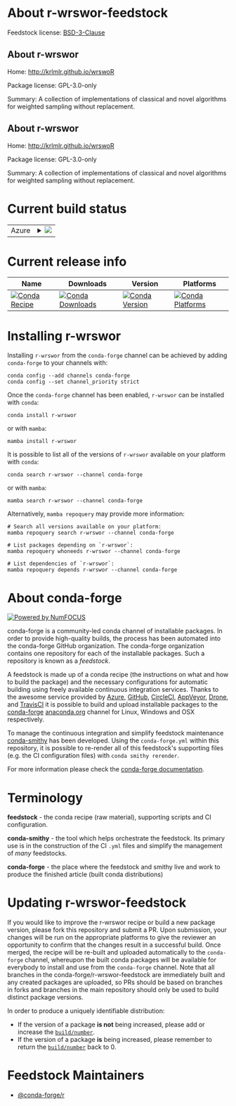 About r-wrswor-feedstock
========================

Feedstock license: [BSD-3-Clause](https://github.com/conda-forge/r-wrswor-feedstock/blob/main/LICENSE.txt)


About r-wrswor
--------------

Home: http://krlmlr.github.io/wrswoR

Package license: GPL-3.0-only

Summary: A collection of implementations of classical and novel algorithms for weighted sampling without replacement.

About r-wrswor
--------------

Home: http://krlmlr.github.io/wrswoR

Package license: GPL-3.0-only

Summary: A collection of implementations of classical and novel algorithms for weighted sampling without replacement.

Current build status
====================


<table>
    
  <tr>
    <td>Azure</td>
    <td>
      <details>
        <summary>
          <a href="https://dev.azure.com/conda-forge/feedstock-builds/_build/latest?definitionId=19811&branchName=main">
            <img src="https://dev.azure.com/conda-forge/feedstock-builds/_apis/build/status/r-wrswor-feedstock?branchName=main">
          </a>
        </summary>
        <table>
          <thead><tr><th>Variant</th><th>Status</th></tr></thead>
          <tbody><tr>
              <td>linux_64_r_base4.3</td>
              <td>
                <a href="https://dev.azure.com/conda-forge/feedstock-builds/_build/latest?definitionId=19811&branchName=main">
                  <img src="https://dev.azure.com/conda-forge/feedstock-builds/_apis/build/status/r-wrswor-feedstock?branchName=main&jobName=linux&configuration=linux%20linux_64_r_base4.3" alt="variant">
                </a>
              </td>
            </tr><tr>
              <td>linux_64_r_base4.4</td>
              <td>
                <a href="https://dev.azure.com/conda-forge/feedstock-builds/_build/latest?definitionId=19811&branchName=main">
                  <img src="https://dev.azure.com/conda-forge/feedstock-builds/_apis/build/status/r-wrswor-feedstock?branchName=main&jobName=linux&configuration=linux%20linux_64_r_base4.4" alt="variant">
                </a>
              </td>
            </tr><tr>
              <td>osx_64_r_base4.3</td>
              <td>
                <a href="https://dev.azure.com/conda-forge/feedstock-builds/_build/latest?definitionId=19811&branchName=main">
                  <img src="https://dev.azure.com/conda-forge/feedstock-builds/_apis/build/status/r-wrswor-feedstock?branchName=main&jobName=osx&configuration=osx%20osx_64_r_base4.3" alt="variant">
                </a>
              </td>
            </tr><tr>
              <td>osx_64_r_base4.4</td>
              <td>
                <a href="https://dev.azure.com/conda-forge/feedstock-builds/_build/latest?definitionId=19811&branchName=main">
                  <img src="https://dev.azure.com/conda-forge/feedstock-builds/_apis/build/status/r-wrswor-feedstock?branchName=main&jobName=osx&configuration=osx%20osx_64_r_base4.4" alt="variant">
                </a>
              </td>
            </tr><tr>
              <td>win_64_r_base4.3</td>
              <td>
                <a href="https://dev.azure.com/conda-forge/feedstock-builds/_build/latest?definitionId=19811&branchName=main">
                  <img src="https://dev.azure.com/conda-forge/feedstock-builds/_apis/build/status/r-wrswor-feedstock?branchName=main&jobName=win&configuration=win%20win_64_r_base4.3" alt="variant">
                </a>
              </td>
            </tr><tr>
              <td>win_64_r_base4.4</td>
              <td>
                <a href="https://dev.azure.com/conda-forge/feedstock-builds/_build/latest?definitionId=19811&branchName=main">
                  <img src="https://dev.azure.com/conda-forge/feedstock-builds/_apis/build/status/r-wrswor-feedstock?branchName=main&jobName=win&configuration=win%20win_64_r_base4.4" alt="variant">
                </a>
              </td>
            </tr>
          </tbody>
        </table>
      </details>
    </td>
  </tr>
</table>

Current release info
====================

| Name | Downloads | Version | Platforms |
| --- | --- | --- | --- |
| [![Conda Recipe](https://img.shields.io/badge/recipe-r--wrswor-green.svg)](https://anaconda.org/conda-forge/r-wrswor) | [![Conda Downloads](https://img.shields.io/conda/dn/conda-forge/r-wrswor.svg)](https://anaconda.org/conda-forge/r-wrswor) | [![Conda Version](https://img.shields.io/conda/vn/conda-forge/r-wrswor.svg)](https://anaconda.org/conda-forge/r-wrswor) | [![Conda Platforms](https://img.shields.io/conda/pn/conda-forge/r-wrswor.svg)](https://anaconda.org/conda-forge/r-wrswor) |

Installing r-wrswor
===================

Installing `r-wrswor` from the `conda-forge` channel can be achieved by adding `conda-forge` to your channels with:

```
conda config --add channels conda-forge
conda config --set channel_priority strict
```

Once the `conda-forge` channel has been enabled, `r-wrswor` can be installed with `conda`:

```
conda install r-wrswor
```

or with `mamba`:

```
mamba install r-wrswor
```

It is possible to list all of the versions of `r-wrswor` available on your platform with `conda`:

```
conda search r-wrswor --channel conda-forge
```

or with `mamba`:

```
mamba search r-wrswor --channel conda-forge
```

Alternatively, `mamba repoquery` may provide more information:

```
# Search all versions available on your platform:
mamba repoquery search r-wrswor --channel conda-forge

# List packages depending on `r-wrswor`:
mamba repoquery whoneeds r-wrswor --channel conda-forge

# List dependencies of `r-wrswor`:
mamba repoquery depends r-wrswor --channel conda-forge
```


About conda-forge
=================

[![Powered by
NumFOCUS](https://img.shields.io/badge/powered%20by-NumFOCUS-orange.svg?style=flat&colorA=E1523D&colorB=007D8A)](https://numfocus.org)

conda-forge is a community-led conda channel of installable packages.
In order to provide high-quality builds, the process has been automated into the
conda-forge GitHub organization. The conda-forge organization contains one repository
for each of the installable packages. Such a repository is known as a *feedstock*.

A feedstock is made up of a conda recipe (the instructions on what and how to build
the package) and the necessary configurations for automatic building using freely
available continuous integration services. Thanks to the awesome service provided by
[Azure](https://azure.microsoft.com/en-us/services/devops/), [GitHub](https://github.com/),
[CircleCI](https://circleci.com/), [AppVeyor](https://www.appveyor.com/),
[Drone](https://cloud.drone.io/welcome), and [TravisCI](https://travis-ci.com/)
it is possible to build and upload installable packages to the
[conda-forge](https://anaconda.org/conda-forge) [anaconda.org](https://anaconda.org/)
channel for Linux, Windows and OSX respectively.

To manage the continuous integration and simplify feedstock maintenance
[conda-smithy](https://github.com/conda-forge/conda-smithy) has been developed.
Using the ``conda-forge.yml`` within this repository, it is possible to re-render all of
this feedstock's supporting files (e.g. the CI configuration files) with ``conda smithy rerender``.

For more information please check the [conda-forge documentation](https://conda-forge.org/docs/).

Terminology
===========

**feedstock** - the conda recipe (raw material), supporting scripts and CI configuration.

**conda-smithy** - the tool which helps orchestrate the feedstock.
                   Its primary use is in the construction of the CI ``.yml`` files
                   and simplify the management of *many* feedstocks.

**conda-forge** - the place where the feedstock and smithy live and work to
                  produce the finished article (built conda distributions)


Updating r-wrswor-feedstock
===========================

If you would like to improve the r-wrswor recipe or build a new
package version, please fork this repository and submit a PR. Upon submission,
your changes will be run on the appropriate platforms to give the reviewer an
opportunity to confirm that the changes result in a successful build. Once
merged, the recipe will be re-built and uploaded automatically to the
`conda-forge` channel, whereupon the built conda packages will be available for
everybody to install and use from the `conda-forge` channel.
Note that all branches in the conda-forge/r-wrswor-feedstock are
immediately built and any created packages are uploaded, so PRs should be based
on branches in forks and branches in the main repository should only be used to
build distinct package versions.

In order to produce a uniquely identifiable distribution:
 * If the version of a package **is not** being increased, please add or increase
   the [``build/number``](https://docs.conda.io/projects/conda-build/en/latest/resources/define-metadata.html#build-number-and-string).
 * If the version of a package **is** being increased, please remember to return
   the [``build/number``](https://docs.conda.io/projects/conda-build/en/latest/resources/define-metadata.html#build-number-and-string)
   back to 0.

Feedstock Maintainers
=====================

* [@conda-forge/r](https://github.com/orgs/conda-forge/teams/r/)


